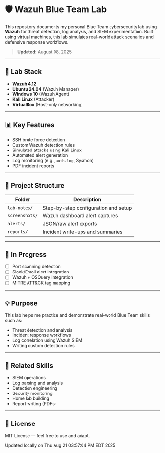 # 🛡️ Wazuh Blue Team Lab

This repository documents my personal Blue Team cybersecurity lab using **Wazuh** for threat detection, log analysis, and SIEM experimentation. Built using virtual machines, this lab simulates real-world attack scenarios and defensive response workflows.

> **Updated:** August 08, 2025

---

## 🔧 Lab Stack

- **Wazuh 4.12**
- **Ubuntu 24.04** (Wazuh Manager)
- **Windows 10** (Wazuh Agent)
- **Kali Linux** (Attacker)
- **VirtualBox** (Host-only networking)

---

## 📊 Key Features

- SSH brute force detection  
- Custom Wazuh detection rules  
- Simulated attacks using Kali Linux  
- Automated alert generation  
- Log monitoring (e.g., `auth.log`, Sysmon)  
- PDF incident reports  

---

## 📁 Project Structure

| Folder         | Description                          |
|----------------|--------------------------------------|
| `lab-notes/`   | Step-by-step configuration and setup |
| `screenshots/` | Wazuh dashboard alert captures       |
| `alerts/`      | JSON/raw alert exports               |
| `reports/`     | Incident write-ups and summaries     |

---

## 🚧 In Progress

- [ ] Port scanning detection  
- [ ] Slack/Email alert integration  
- [ ] Wazuh + OSQuery integration  
- [ ] MITRE ATT&CK tag mapping  

---

## 💡 Purpose

This lab helps me practice and demonstrate real-world Blue Team skills such as:

- Threat detection and analysis
- Incident response workflows
- Log correlation using Wazuh SIEM
- Writing custom detection rules

---

## 📎 Related Skills

- SIEM operations  
- Log parsing and analysis  
- Detection engineering  
- Security monitoring  
- Home lab building  
- Report writing (PDFs)

---

## 📜 License

MIT License — feel free to use and adapt.


Updated locally on Thu Aug 21 03:57:04 PM EDT 2025
